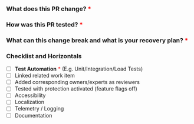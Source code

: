 ### What does this PR change? <span style="color:red">*</span>
<!-- What problem are you trying to solve? Details can be in related work items. Briefly describe your change. Provide necessary comments in PR to help reviewers to understand it. For UX changes please provide screenshots of BEFORE and AFTER this change. -->


### How was this PR tested? <span style="color:red">*</span>
<!-- What scenarios does this PR impact and how did you test them? How can reviewers test this PR? Please provide a link to a location where the reviewers can test the changes.  -->


### What can this change break and what is your recovery plan? <span style="color:red">*</span>
<!-- Is this change behind a killswitch, flight, or any other mitigation tactic? -->

### Checklist and Horizontals
<!-- These checkboxes are here to remind the contributor to think about these things before opening the PR. A checked item [x] indicates to the reviewer that these items were evaluated by the contributor before submitting the PR. -->

- [ ] **Test Automation** <span style="color:red">*</span> (E.g. Unit/Integration/Load Tests)
- [ ] Linked related work item
- [ ] Added corresponding owners/experts as reviewers
- [ ] Tested with protection activated (feature flags off)
- [ ] Accessibility <!-- UI: did you run a Fast Pass with Accesibility Insights? -->
- [ ] Localization <!-- UI: Did you ensure strings are localized -->
- [ ] Telemetry / Logging <!-- Are you logging / tracking any new GMM / UX events? -->
- [ ] Documentation <!-- Have you created / updated required documentation for your changes? -->
